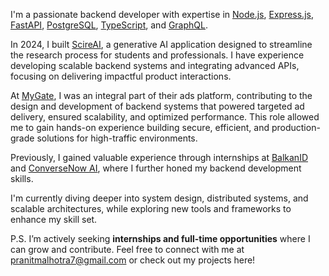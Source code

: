 I'm a passionate backend developer with expertise in [Node.js](https://nodejs.org/en), [Express.js](https://expressjs.com/), [FastAPI](https://fastapi.tiangolo.com/), [PostgreSQL](https://www.postgresql.org/), [TypeScript](https://www.typescriptlang.org/), and [GraphQL](https://graphql.org/).

In 2024, I built [ScireAI](https://github.com/pranitmalhotra/ScireAI), a generative AI application designed to streamline the research process for students and professionals. I have experience developing scalable backend systems and integrating advanced APIs, focusing on delivering impactful product interactions.

At [MyGate](https://mygate.com/), I was an integral part of their ads platform, contributing to the design and development of backend systems that powered targeted ad delivery, ensured scalability, and optimized performance. This role allowed me to gain hands-on experience building secure, efficient, and production-grade solutions for high-traffic environments.

Previously, I gained valuable experience through internships at [BalkanID](https://www.balkan.id/) and [ConverseNow AI](https://conversenow.ai/), where I further honed my backend development skills.

I'm currently diving deeper into system design, distributed systems, and scalable architectures, while exploring new tools and frameworks to enhance my skill set.

P.S. I’m actively seeking **internships and full-time opportunities** where I can grow and contribute. Feel free to connect with me at pranitmalhotra7@gmail.com or check out my projects here!
